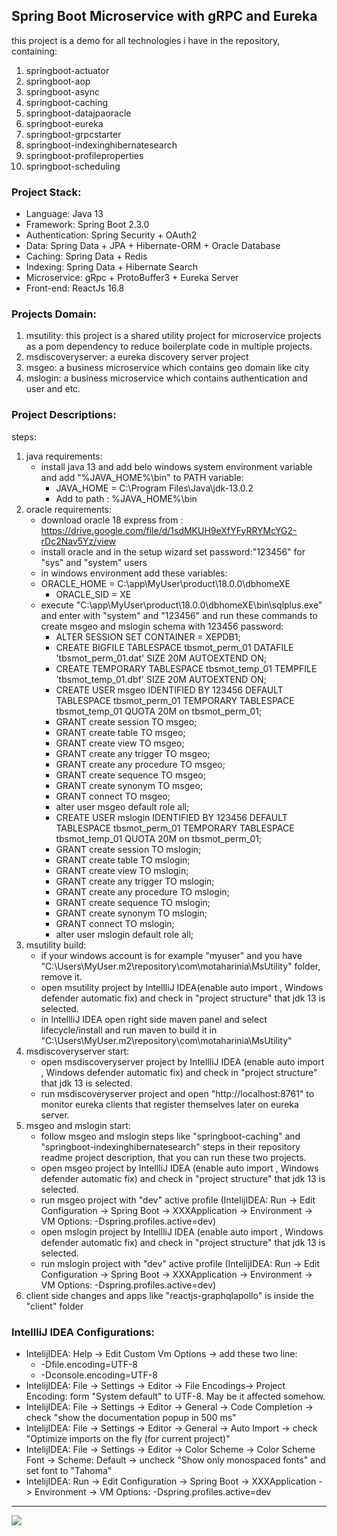 ## Spring Boot Microservice with gRPC and Eureka
this project is a demo for all technologies i have in the repository, containing:
1. springboot-actuator
2. springboot-aop
3. springboot-async
4. springboot-caching
5. springboot-datajpaoracle
6. springboot-eureka
7. springboot-grpcstarter
8. springboot-indexinghibernatesearch
9. springboot-profileproperties
10. springboot-scheduling

### Project Stack:
- Language: Java 13
- Framework: Spring Boot 2.3.0
- Authentication: Spring Security + OAuth2
- Data: Spring Data + JPA + Hibernate-ORM + Oracle Database
- Caching: Spring Data + Redis
- Indexing: Spring Data + Hibernate Search
- Microservice: gRpc + ProtoBuffer3 + Eureka Server
- Front-end: ReactJs 16.8

### Projects Domain:
1. msutility: this project is a shared utility project for microservice projects as a pom dependency to reduce boilerplate code in multiple projects.
2. msdiscoveryserver: a eureka discovery server project
3. msgeo: a business microservice which contains geo domain like city
4. mslogin: a business microservice which contains authentication and user and etc.


### Project Descriptions:
steps:
1. java requirements:
    - install java 13 and add belo windows system environment variable and add "%JAVA_HOME%\bin" to PATH variable:
        - JAVA_HOME = C:\Program Files\Java\jdk-13.0.2
        - Add to path : %JAVA_HOME%\bin
2. oracle requirements:
    - download oracle 18 express from : https://drive.google.com/file/d/1sdMKUH9eXfYFyRRYMcYG2-rDc2Nav5Yz/view
    - install oracle and in the setup wizard set password:"123456" for "sys" and "system" users
    - in windows environment add these variables:
     - ORACLE_HOME = C:\app\MyUser\product\18.0.0\dbhomeXE
        - ORACLE_SID = XE
    - execute "C:\app\MyUser\product\18.0.0\dbhomeXE\bin\sqlplus.exe" and enter with "system" and "123456" and run these commands to create msgeo and mslogin schema with 123456 password:
        - ALTER SESSION SET CONTAINER = XEPDB1;
        - CREATE BIGFILE TABLESPACE tbsmot_perm_01 DATAFILE 'tbsmot_perm_01.dat' SIZE 20M AUTOEXTEND ON;
        - CREATE TEMPORARY TABLESPACE tbsmot_temp_01 TEMPFILE 'tbsmot_temp_01.dbf' SIZE 20M AUTOEXTEND ON;
        - CREATE USER msgeo IDENTIFIED BY 123456 DEFAULT TABLESPACE tbsmot_perm_01 TEMPORARY TABLESPACE tbsmot_temp_01 QUOTA 20M on tbsmot_perm_01;
        - GRANT create session TO msgeo;
        - GRANT create table TO msgeo;
        - GRANT create view TO msgeo;
        - GRANT create any trigger TO msgeo;
        - GRANT create any procedure TO msgeo;
        - GRANT create sequence TO msgeo;
        - GRANT create synonym TO msgeo;
        - GRANT connect TO msgeo;
        - alter user msgeo default role all;
        - CREATE USER mslogin IDENTIFIED BY 123456 DEFAULT TABLESPACE tbsmot_perm_01 TEMPORARY TABLESPACE tbsmot_temp_01 QUOTA 20M on tbsmot_perm_01;
        - GRANT create session TO mslogin;
        - GRANT create table TO mslogin;
        - GRANT create view TO mslogin;
        - GRANT create any trigger TO mslogin;
        - GRANT create any procedure TO mslogin;
        - GRANT create sequence TO mslogin;
        - GRANT create synonym TO mslogin;
        - GRANT connect TO mslogin;
        - alter user mslogin default role all;
3. msutility build:
    - if your windows account is for example "myuser" and you have "C:\Users\MyUser\.m2\repository\com\motaharinia\MsUtility" folder, remove it.
    - open msutility project by IntellliJ IDEA(enable auto import , Windows defender automatic fix) and check in "project structure" that jdk 13 is selected.
    - in IntellliJ IDEA open right side maven panel and select lifecycle/install and run maven to build it in "C:\Users\MyUser\.m2\repository\com\motaharinia\MsUtility"
4. msdiscoveryserver start:
    - open msdiscoveryserver project by IntellliJ IDEA (enable auto import , Windows defender automatic fix) and check in "project structure" that jdk 13 is selected.
    - run msdiscoveryserver project and open "http://localhost:8761" to monitor eureka clients that register themselves later on eureka server.
5. msgeo and mslogin start:
    - follow msgeo and mslogin steps like "springboot-caching" and "springboot-indexinghibernatesearch" steps in their repository readme project description, that you can run these two projects.
    - open msgeo project by IntellliJ IDEA (enable auto import , Windows defender automatic fix) and check in "project structure" that jdk 13 is selected.
    - run msgeo project with "dev" active profile (IntelijIDEA: Run -> Edit Configuration -> Spring Boot -> XXXApplication -> Environment -> VM Options: -Dspring.profiles.active=dev)
    - open mslogin project by IntellliJ IDEA (enable auto import , Windows defender automatic fix) and check in "project structure" that jdk 13 is selected.
    - run mslogin project with "dev" active profile (IntelijIDEA: Run -> Edit Configuration -> Spring Boot -> XXXApplication -> Environment -> VM Options: -Dspring.profiles.active=dev)
6. client side changes and apps like "reactjs-graphqlapollo" is inside the "client" folder 
    
### IntellliJ IDEA Configurations:
- IntelijIDEA: Help -> Edit Custom Vm Options -> add these two line:
    - -Dfile.encoding=UTF-8
    - -Dconsole.encoding=UTF-8
- IntelijIDEA: File -> Settings -> Editor -> File Encodings-> Project Encoding: form "System default" to UTF-8. May be it affected somehow.
- IntelijIDEA: File -> Settings -> Editor -> General -> Code Completion -> check "show the documentation popup in 500 ms"
- IntelijIDEA: File -> Settings -> Editor -> General -> Auto Import -> check "Optimize imports on the fly (for current project)"
- IntelijIDEA: File -> Settings -> Editor -> Color Scheme -> Color Scheme Font -> Scheme: Default -> uncheck "Show only monospaced fonts" and set font to "Tahoma"
- IntelijIDEA: Run -> Edit Configuration -> Spring Boot -> XXXApplication -> Environment -> VM Options: -Dspring.profiles.active=dev

<hr/>
<a href="mailto:eng.motahari@gmail.com?"><img src="https://img.shields.io/badge/gmail-%23DD0031.svg?&style=for-the-badge&logo=gmail&logoColor=white"/></a>










